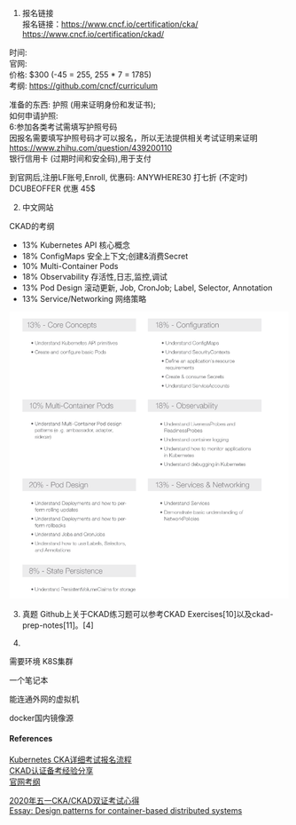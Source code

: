 
1. 报名链接  
报名链接：https://www.cncf.io/certification/cka/  
         https://www.cncf.io/certification/ckad/

时间:  
官网:  
价格:  $300 (-45 = 255, 255 * 7 = 1785)  
考纲:  https://github.com/cncf/curriculum  

准备的东西:
    护照 (用来证明身份和发证书);  
    如何申请护照:   
        6:参加各类考试需填写护照号码  
        因报名需要填写护照号码才可以报名，所以无法提供相关考试证明来证明  
            https://www.zhihu.com/question/439200110  
    银行信用卡 (过期时间和安全码),用于支付   

到官网后,注册LF账号,Enroll,
    优惠码: ANYWHERE30 打七折 (不定时)  
    DCUBEOFFER 优惠 45$

2. 中文网站

CKAD的考纲

- 13% Kubernetes API 核心概念  
- 18% ConfigMaps  安全上下文;创建&消费Secret  
- 10% Multi-Container Pods  
- 18% Observability 存活性,日志,监控,调试  
- 13% Pod Design 滚动更新, Job, CronJob; Label, Selector, Annotation
- 13% Service/Networking 网络策略

![ckad-img](ckad-curri.png)

3. 真题
Github上关于CKAD练习题可以参考CKAD Exercises[10]以及ckad-prep-notes[11]。[4]

4.
需要环境 K8S集群  

一个笔记本  

能连通外网的虚拟机  

docker国内镜像源  



#### References
[Kubernetes CKA详细考试报名流程](https://blog.csdn.net/zhouwenjun0820/article/details/105881653)  
[CKAD认证备考经验分享](https://xiaozhou.net/tips-to-pass-the-ckad-exam-2020-09-26.html)  
[官网考纲](https://github.com/cncf/curriculum)

[2020年五一CKA/CKAD双证考试心得](https://zhuanlan.zhihu.com/p/138291642)  
[Essay: Design patterns for container-based distributed systems](https://link.zhihu.com/?target=https%3A//www.usenix.org/system/files/conference/hotcloud16/hotcloud16_burns.pdf)
